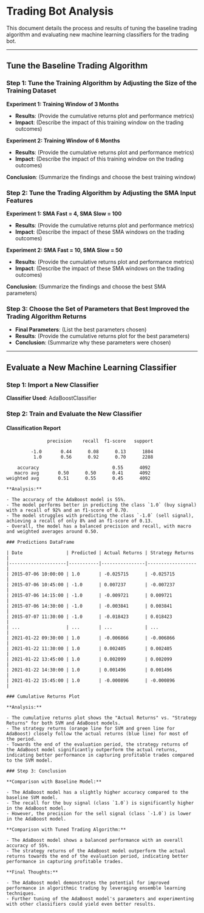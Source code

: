 # Trading Bot Analysis

This document details the process and results of tuning the baseline trading algorithm and evaluating new machine learning classifiers for the trading bot.

---

## Tune the Baseline Trading Algorithm

### Step 1: Tune the Training Algorithm by Adjusting the Size of the Training Dataset

**Experiment 1: Training Window of 3 Months**

- **Results**: (Provide the cumulative returns plot and performance metrics)
- **Impact**: (Describe the impact of this training window on the trading outcomes)

**Experiment 2: Training Window of 6 Months**

- **Results**: (Provide the cumulative returns plot and performance metrics)
- **Impact**: (Describe the impact of this training window on the trading outcomes)

**Conclusion**: (Summarize the findings and choose the best training window)

### Step 2: Tune the Trading Algorithm by Adjusting the SMA Input Features

**Experiment 1: SMA Fast = 4, SMA Slow = 100**

- **Results**: (Provide the cumulative returns plot and performance metrics)
- **Impact**: (Describe the impact of these SMA windows on the trading outcomes)

**Experiment 2: SMA Fast = 10, SMA Slow = 50**

- **Results**: (Provide the cumulative returns plot and performance metrics)
- **Impact**: (Describe the impact of these SMA windows on the trading outcomes)

**Conclusion**: (Summarize the findings and choose the best SMA parameters)

### Step 3: Choose the Set of Parameters that Best Improved the Trading Algorithm Returns

- **Final Parameters**: (List the best parameters chosen)
- **Results**: (Provide the cumulative returns plot for the best parameters)
- **Conclusion**: (Summarize why these parameters were chosen)

---

## Evaluate a New Machine Learning Classifier

### Step 1: Import a New Classifier

**Classifier Used**: AdaBoostClassifier

### Step 2: Train and Evaluate the New Classifier

#### Classification Report

```plaintext
               precision    recall  f1-score   support

         -1.0       0.44      0.08      0.13      1804
          1.0       0.56      0.92      0.70      2288

    accuracy                           0.55      4092
   macro avg       0.50      0.50      0.41      4092
weighted avg       0.51      0.55      0.45      4092

**Analysis:**

- The accuracy of the AdaBoost model is 55%.
- The model performs better in predicting the class `1.0` (buy signal) with a recall of 92% and an f1-score of 0.70.
- The model struggles with predicting the class `-1.0` (sell signal), achieving a recall of only 8% and an f1-score of 0.13.
- Overall, the model has a balanced precision and recall, with macro and weighted averages around 0.50.

### Predictions DataFrame

| Date                | Predicted | Actual Returns | Strategy Returns |
|---------------------|-----------|----------------|------------------|
| 2015-07-06 10:00:00 | 1.0       | -0.025715      | -0.025715        |
| 2015-07-06 10:45:00 | -1.0      | 0.007237       | -0.007237        |
| 2015-07-06 14:15:00 | -1.0      | -0.009721      | 0.009721         |
| 2015-07-06 14:30:00 | -1.0      | -0.003841      | 0.003841         |
| 2015-07-07 11:30:00 | -1.0      | -0.018423      | 0.018423         |
| ...                 | ...       | ...            | ...              |
| 2021-01-22 09:30:00 | 1.0       | -0.006866      | -0.006866        |
| 2021-01-22 11:30:00 | 1.0       | 0.002405       | 0.002405         |
| 2021-01-22 13:45:00 | 1.0       | 0.002099       | 0.002099         |
| 2021-01-22 14:30:00 | 1.0       | 0.001496       | 0.001496         |
| 2021-01-22 15:45:00 | 1.0       | -0.000896      | -0.000896        |

### Cumulative Returns Plot

**Analysis:**

- The cumulative returns plot shows the "Actual Returns" vs. "Strategy Returns" for both SVM and AdaBoost models.
- The strategy returns (orange line for SVM and green line for AdaBoost) closely follow the actual returns (blue line) for most of the period.
- Towards the end of the evaluation period, the strategy returns of the AdaBoost model significantly outperform the actual returns, indicating better performance in capturing profitable trades compared to the SVM model.

### Step 3: Conclusion

**Comparison with Baseline Model:**

- The AdaBoost model has a slightly higher accuracy compared to the baseline SVM model.
- The recall for the buy signal (class `1.0`) is significantly higher in the AdaBoost model.
- However, the precision for the sell signal (class `-1.0`) is lower in the AdaBoost model.

**Comparison with Tuned Trading Algorithm:**

- The AdaBoost model shows a balanced performance with an overall accuracy of 55%.
- The strategy returns of the AdaBoost model outperform the actual returns towards the end of the evaluation period, indicating better performance in capturing profitable trades.

**Final Thoughts:**

- The AdaBoost model demonstrates the potential for improved performance in algorithmic trading by leveraging ensemble learning techniques.
- Further tuning of the AdaBoost model's parameters and experimenting with other classifiers could yield even better results.
